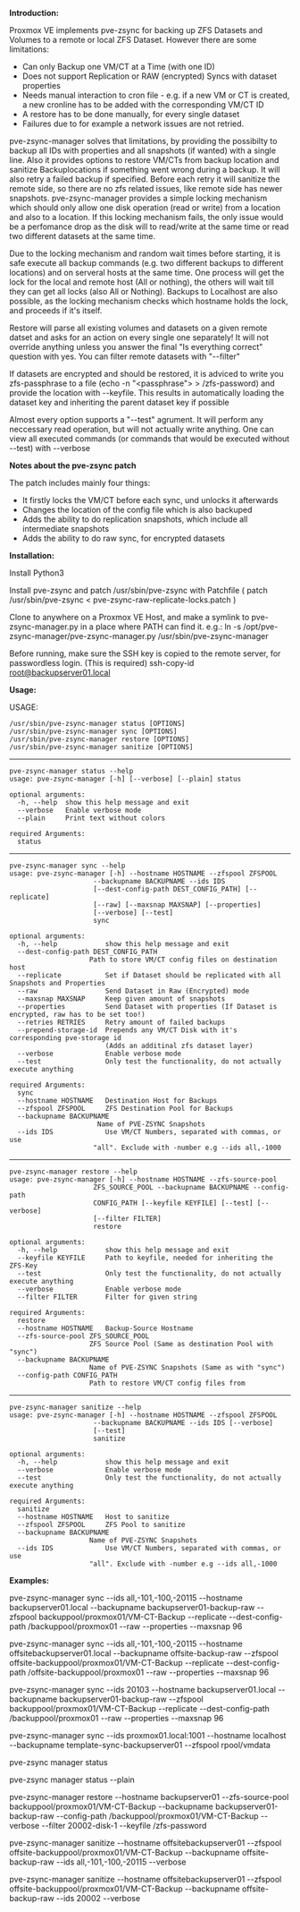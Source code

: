 **Introduction:**

Proxmox VE implements pve-zsync for backing up ZFS Datasets and Volumes to a remote or local ZFS Dataset.
However there are some limitations:
- Can only Backup one VM/CT at a Time (with one ID)
- Does not support Replication or RAW (encrypted) Syncs with dataset properties
- Needs manual interaction to cron file - e.g. if a new VM or CT is created, a new cronline has to be added with the corresponding VM/CT ID
- A restore has to be done manually, for every single dataset
- Failures due to for example a network issues are not retried.

pve-zsync-manager solves that limitations, by providing the possibilty to backup all IDs with properties and all snapshots (if wanted) with a single line.
Also it provides options to restore VM/CTs from backup location and sanitize Backuplocations if something went wrong during a backup.
It will also retry a failed backup if specified. Before each retry it will sanitize the remote side, so there are no zfs related issues, like remote side has newer snapshots.
pve-zsync-manager provides a simple locking mechanism which should only allow one disk operation (read or write) from a location and also to a location.
If this locking mechanism fails, the only issue would be a perfomance drop as the disk will to read/write at the same time or read two different datasets at the same time.

Due to the locking mechanism and random wait times before starting, it is safe execute all backup commands (e.g. two different backups to different locations) and on serveral hosts at the same time.
One process will get the lock for the local and remote host (All or nothing), the others will wait till they can get all locks (also All or Nothing).
Backups to Localhost are also possible, as the locking mechanism checks which hostname holds the lock, and proceeds if it's itself.

Restore will parse all existing volumes and datasets on a given remote datset and asks for an action on every single one separately!
It will not override anything unless you answer the final "Is everything correct" question with yes.
You can filter remote datasets with "--filter"

If datasets are encrypted and should be restored, it is adviced to write you zfs-passphrase to a file (echo -n "<passphrase"> > /zfs-password) and provide the location with --keyfile.
This results in automatically loading the dataset key and inheriting the parent dataset key if possible

Almost every option supports a "--test" agrument. It will perform any neccessary read operation, but will not actually write anything.
One can view all executed commands (or commands that would be executed without --test) with --verbose

**Notes about the pve-zsync patch**

The patch includes mainly four things:
- It firstly locks the VM/CT before each sync, und unlocks it afterwards
- Changes the location of the config file which is also backuped
- Adds the ability to do replication snapshots, which include all intermediate snapshots
- Adds the ability to do raw sync, for encrypted datasets

**Installation:**

Install Python3

Install pve-zsync and patch /usr/sbin/pve-zsync with Patchfile
( patch /usr/sbin/pve-zsync < pve-zsync-raw-replicate-locks.patch )

Clone to anywhere on a Proxmox VE Host, and make a symlink to pve-zsync-manager.py in a place where PATH can find it.
e.g.: ln -s /opt/pve-zsync-manager/pve-zsync-manager.py /usr/sbin/pve-zsync-manager

Before running, make sure the SSH key is copied to the remote server, for passwordless login. (This is required)
ssh-copy-id root@backupserver01.local

**Usage:**

USAGE:

    /usr/sbin/pve-zsync-manager status [OPTIONS]
    /usr/sbin/pve-zsync-manager sync [OPTIONS]
    /usr/sbin/pve-zsync-manager restore [OPTIONS]
    /usr/sbin/pve-zsync-manager sanitize [OPTIONS]

-----------------------------------------------------------------
    pve-zsync-manager status --help
    usage: pve-zsync-manager [-h] [--verbose] [--plain] status

    optional arguments:
      -h, --help  show this help message and exit
      --verbose   Enable verbose mode
      --plain     Print text without colors

    required Arguments:
      status
--------------------------------------------------------------------------------
    pve-zsync-manager sync --help
    usage: pve-zsync-manager [-h] --hostname HOSTNAME --zfspool ZFSPOOL
                         --backupname BACKUPNAME --ids IDS
                         [--dest-config-path DEST_CONFIG_PATH] [--replicate]
                         [--raw] [--maxsnap MAXSNAP] [--properties]
                         [--verbose] [--test]
                         sync

    optional arguments:
      -h, --help            show this help message and exit
      --dest-config-path DEST_CONFIG_PATH 
                        Path to store VM/CT config files on destination host
      --replicate           Set if Dataset should be replicated with all Snapshots and Properties
      --raw                 Send Dataset in Raw (Encrypted) mode
      --maxsnap MAXSNAP     Keep given amount of snapshots
      --properties          Send Dataset with properties (If Dataset is encrypted, raw has to be set too!)
      --retries RETRIES     Retry amount of failed backups
      --prepend-storage-id  Prepends any VM/CT Disk with it's corresponding pve-storage id 
                            (Adds an additinal zfs dataset layer)
      --verbose             Enable verbose mode
      --test                Only test the functionality, do not actually execute anything

    required Arguments:
      sync
      --hostname HOSTNAME   Destination Host for Backups
      --zfspool ZFSPOOL     ZFS Destination Pool for Backups
      --backupname BACKUPNAME
                          Name of PVE-ZSYNC Snapshots
      --ids IDS             Use VM/CT Numbers, separated with commas, or use
                         "all". Exclude with -number e.g --ids all,-1000

---------------------------------------------------------------------------------
    pve-zsync-manager restore --help
    usage: pve-zsync-manager [-h] --hostname HOSTNAME --zfs-source-pool
                         ZFS_SOURCE_POOL --backupname BACKUPNAME --config-path
                         CONFIG_PATH [--keyfile KEYFILE] [--test] [--verbose]
                         [--filter FILTER]
                         restore

    optional arguments:
      -h, --help            show this help message and exit
      --keyfile KEYFILE     Path to keyfile, needed for inheriting the ZFS-Key
      --test                Only test the functionality, do not actually execute anything
      --verbose             Enable verbose mode
      --filter FILTER       Filter for given string

    required Arguments:
      restore
      --hostname HOSTNAME   Backup-Source Hostname
      --zfs-source-pool ZFS_SOURCE_POOL
                        ZFS Source Pool (Same as destination Pool with "sync")
      --backupname BACKUPNAME
                        Name of PVE-ZSYNC Snapshots (Same as with "sync")
      --config-path CONFIG_PATH
                        Path to restore VM/CT config files from
---------------------------------------------------------------------------------
    pve-zsync-manager sanitize --help
    usage: pve-zsync-manager [-h] --hostname HOSTNAME --zfspool ZFSPOOL
                         --backupname BACKUPNAME --ids IDS [--verbose]
                         [--test]
                         sanitize

    optional arguments:
      -h, --help            show this help message and exit
      --verbose             Enable verbose mode
      --test                Only test the functionality, do not actually execute anything

    required Arguments:
      sanitize
      --hostname HOSTNAME   Host to sanitize
      --zfspool ZFSPOOL     ZFS Pool to sanitize
      --backupname BACKUPNAME
                        Name of PVE-ZSYNC Snapshots
      --ids IDS             Use VM/CT Numbers, separated with commas, or use
                        "all". Exclude with -number e.g --ids all,-1000


**Examples:**

pve-zsync-manager sync --ids all,-101,-100,-20115 --hostname backupserver01.local --backupname backupserver01-backup-raw --zfspool backuppool/proxmox01/VM-CT-Backup --replicate --dest-config-path /backuppool/proxmox01 --raw --properties --maxsnap 96

pve-zsync-manager sync --ids all,-101,-100,-20115 --hostname offsitebackupserver01.local --backupname offsite-backup-raw --zfspool offsite-backuppool/proxmox01/VM-CT-Backup --replicate --dest-config-path /offsite-backuppool/proxmox01 --raw --properties --maxsnap 96

pve-zsync-manager sync --ids 20103 --hostname backupserver01.local --backupname backupserver01-backup-raw --zfspool backuppool/proxmox01/VM-CT-Backup --replicate --dest-config-path /backuppool/proxmox01 --raw --properties --maxsnap 96

pve-zsync-manager sync --ids proxmox01.local:1001 --hostname localhost --backupname template-sync-backupserver01 --zfspool rpool/vmdata



pve-zsync manager status

pve-zsync manager status --plain



pve-zsync-manager restore --hostname backupserver01 --zfs-source-pool backuppool/proxmox01/VM-CT-Backup --backupname backupserver01-backup-raw --config-path /backuppool/proxmox01/VM-CT-Backup --verbose --filter 20002-disk-1 --keyfile /zfs-password

pve-zsync-manager sanitize --hostname offsitebackupserver01 --zfspool offsite-backuppool/proxmox01/VM-CT-Backup --backupname offsite-backup-raw --ids all,-101,-100,-20115 --verbose

pve-zsync-manager sanitize --hostname offsitebackupserver01 --zfspool offsite-backuppool/proxmox01/VM-CT-Backup --backupname offsite-backup-raw --ids 20002 --verbose
